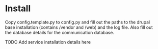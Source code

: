 # Install

Copy config.template.py to config.py and fill out the paths to the drupal base installation (contains /vendor and /web) and the log file. Also fill out the database details for the communication database.

TODO Add service installation details here